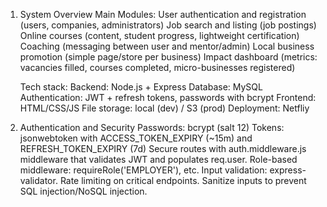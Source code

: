1. System Overview
    Main Modules:
        User authentication and registration (users, companies, administrators)
        Job search and listing (job postings)
        Online courses (content, student progress, lightweight certification)
        Coaching (messaging between user and mentor/admin)
        Local business promotion (simple page/store per business)
        Impact dashboard (metrics: vacancies filled, courses completed, micro-businesses registered)

    Tech stack:
        Backend: Node.js + Express
        Database: MySQL
        Authentication: JWT + refresh tokens, passwords with bcrypt
        Frontend: HTML/CSS/JS
        File storage: local (dev) / S3 (prod)
        Deployment: Netfliy

2. Authentication and Security
    Passwords: bcrypt (salt 12)
    Tokens: jsonwebtoken with ACCESS_TOKEN_EXPIRY (~15m) and REFRESH_TOKEN_EXPIRY (7d)
    Secure routes with auth.middleware.js middleware that validates JWT and populates req.user.
    Role-based middleware: requireRole('EMPLOYER'), etc.
    Input validation: express-validator.
    Rate limiting on critical endpoints.
    Sanitize inputs to prevent SQL injection/NoSQL injection.